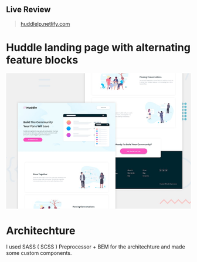 ##  Live Review
> [huddlelp.netlify.com](https://huddlelp.netlify.com/)

# Huddle landing page with alternating feature blocks

![Design preview for the Huddle landing page with alternating feature blocks coding challenge](./design/desktop-preview.jpg)

# Architechture
I used SASS ( SCSS ) Preprocessor + BEM for the architechture and made some custom components.

